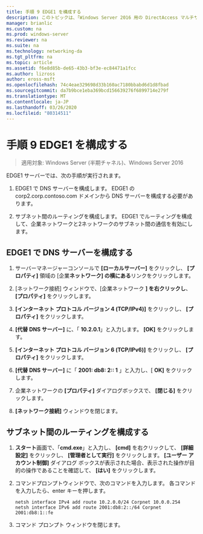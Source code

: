 ```yaml
---
title: 手順 9 EDGE1 を構成する
description: このトピックは、「Windows Server 2016 用の DirectAccess マルチサイト展開のテストラボガイド」の一部です。
manager: brianlic
ms.custom: na
ms.prod: windows-server
ms.reviewer: na
ms.suite: na
ms.technology: networking-da
ms.tgt_pltfrm: na
ms.topic: article
ms.assetid: f6e8d85b-de65-43b3-bf3e-ec84471a1fcc
ms.author: lizross
author: eross-msft
ms.openlocfilehash: 74c4eae329698d33b160ac7180bbabd6d1d8fbad
ms.sourcegitcommit: da7b9bce1eba369bcd156639276f6899714e279f
ms.translationtype: MT
ms.contentlocale: ja-JP
ms.lasthandoff: 03/26/2020
ms.locfileid: "80314511"
---
```

# <a name="step-9-configure-edge1"></a>手順 9 EDGE1 を構成する

>適用対象: Windows Server (半期チャネル)、Windows Server 2016

EDGE1 サーバーでは、次の手順が実行されます。  
  
1. EDGE1 で DNS サーバーを構成します。 EDGE1 の corp2.corp.contoso.com ドメインから DNS サーバーを構成する必要があります。  
  
2. サブネット間のルーティングを構成します。 EDGE1 でルーティングを構成して、企業ネットワークと2ネットワークのサブネット間の通信を有効にします。  
  
## <a name="configure-the-dns-servers-on-edge1"></a><a name="IPv6"></a>EDGE1 で DNS サーバーを構成する  
  
1.  サーバーマネージャーコンソールで **[ローカルサーバー]** をクリックし、 **[プロパティ]** 領域の [企業**ネットワーク] の横にある**リンクをクリックします。  
  
2.  [ネットワーク接続] ウィンドウで、[企業ネットワーク **] を右クリックし**、 **[プロパティ]** をクリックします。  
  
3.  **[インターネット プロトコル バージョン 4 (TCP/IPv4)]** をクリックし、 **[プロパティ]** をクリックします。  
  
4.  **[代替 DNS サーバー]** に、「 **10.2.0.1**」と入力します。 **[OK]** をクリックします。  
  
5.  **[インターネット プロトコル バージョン 6 (TCP/IPv6)]** をクリックし、 **[プロパティ]** をクリックします。  
  
6.  **[代替 DNS サーバー]** に「 **2001: db8: 2:: 1** 」と入力し、[ **OK]** をクリックします。  
  
7.  企業ネットワークの **[プロパティ]** ダイアログボックスで、 **[閉じる]** をクリックします。  
  
8.  **[ネットワーク接続]** ウィンドウを閉じます。  
  
## <a name="configure-routing-between-subnets"></a><a name="ConfigRouting"></a>サブネット間のルーティングを構成する  
  
1.  **スタート**画面で、「**cmd.exe**」と入力し、 **[cmd]** を右クリックして、 **[詳細設定]** をクリックし、 **[管理者として実行]** をクリックします。 **[ユーザー アカウント制御]** ダイアログ ボックスが表示された場合、表示された操作が目的の操作であることを確認して、 **[はい]** をクリックします。  
  
2.  コマンドプロンプトウィンドウで、次のコマンドを入力します。 各コマンドを入力したら、enter キーを押します。  
  
    ```  
    netsh interface IPv4 add route 10.2.0.0/24 Corpnet 10.0.0.254  
    netsh interface IPv6 add route 2001:db8:2::/64 Corpnet 2001:db8:1::fe  
    ```  
  
3.  コマンド プロンプト ウィンドウを閉じます。  
  


